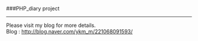 ###PHP_diary project
___
Please visit my blog for more details.<br>
Blog : <http://blog.naver.com/ykm_m/221068091593/>